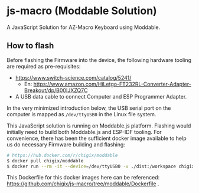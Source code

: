 # js-macro (Moddable Solution)

A JavaScript Solution for AZ-Macro Keyboard using Moddable.

## How to flash

Before flashing the Firmware into the device, the following hardware tooling are required as pre-requisites:
* https://www.switch-science.com/catalog/5241/
  * En: https://www.amazon.com/HiLetgo-FT232RL-Converter-Adapter-Breakout/dp/B00IJXZQ7C
* A USB data cable to connect Computer and ESP Programmer Adapter.

In the very minimized introduction below, the USB serial port on the computer is mapped as `/dev/ttyUSB0` in the Linux file system.

This JavaScript solution is running on Moddable.js platform. Flashing would initially need to build both Moddable.js and ESP-IDF tooling.
For convenience, there has been the sufficient docker image available to help us do necessary Firmware building and flashing:

```bash
# https://hub.docker.com/r/chigix/moddable
$ docker pull chigix/moddable
$ docker run --rm -it --device=/dev/ttyUSB0 -v ./dist:/workspace chigix/moddable:1.0.0 mcconfig /workspace/prod/manifest.json -d -m -p esp32
```

This Dockerfile for this docker images here can be referenced:
<https://github.com/chigix/js-macro/tree/moddable/Dockerfile> .

